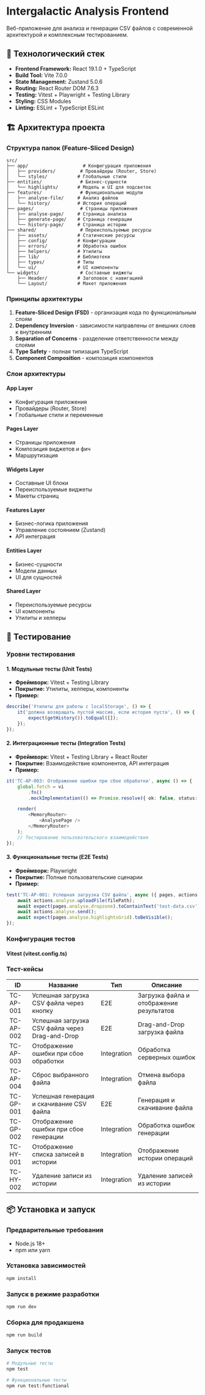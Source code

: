 # Intergalactic Analysis Frontend

Веб-приложение для анализа и генерации CSV файлов с современной архитектурой и комплексным тестированием.

## 🚀 Технологический стек

-   **Frontend Framework:** React 19.1.0 + TypeScript
-   **Build Tool:** Vite 7.0.0
-   **State Management:** Zustand 5.0.6
-   **Routing:** React Router DOM 7.6.3
-   **Testing:** Vitest + Playwright + Testing Library
-   **Styling:** CSS Modules
-   **Linting:** ESLint + TypeScript ESLint

## 🏗️ Архитектура проекта

### Структура папок (Feature-Sliced Design)

```
src/
├── app/                    # Конфигурация приложения
│   ├── providers/         # Провайдеры (Router, Store)
│   └── styles/           # Глобальные стили
├── entities/              # Бизнес-сущности
│   └── highlights/       # Модель и UI для подсветок
├── features/              # Функциональные модули
│   ├── analyse-file/     # Анализ файлов
│   └── history/          # История операций
├── pages/                 # Страницы приложения
│   ├── analyse-page/     # Страница анализа
│   ├── generate-page/    # Страница генерации
│   └── history-page/     # Страница истории
├── shared/                # Переиспользуемые ресурсы
│   ├── assets/           # Статические ресурсы
│   ├── config/           # Конфигурации
│   ├── errors/           # Обработка ошибок
│   ├── helpers/          # Утилиты
│   ├── lib/              # Библиотеки
│   ├── types/            # Типы
│   └── ui/               # UI компоненты
└── widgets/               # Составные виджеты
    ├── Header/           # Заголовок с навигацией
    └── Layout/           # Макет приложения
```

### Принципы архитектуры

1. **Feature-Sliced Design (FSD)** - организация кода по функциональным слоям
2. **Dependency Inversion** - зависимости направлены от внешних слоев к внутренним
3. **Separation of Concerns** - разделение ответственности между слоями
4. **Type Safety** - полная типизация TypeScript
5. **Component Composition** - композиция компонентов

### Слои архитектуры

#### App Layer

-   Конфигурация приложения
-   Провайдеры (Router, Store)
-   Глобальные стили и переменные

#### Pages Layer

-   Страницы приложения
-   Композиция виджетов и фич
-   Маршрутизация

#### Widgets Layer

-   Составные UI блоки
-   Переиспользуемые виджеты
-   Макеты страниц

#### Features Layer

-   Бизнес-логика приложения
-   Управление состоянием (Zustand)
-   API интеграция

#### Entities Layer

-   Бизнес-сущности
-   Модели данных
-   UI для сущностей

#### Shared Layer

-   Переиспользуемые ресурсы
-   UI компоненты
-   Утилиты и хелперы

## 🧪 Тестирование

### Уровни тестирования

#### 1. Модульные тесты (Unit Tests)

-   **Фреймворк:** Vitest + Testing Library
-   **Покрытие:** Утилиты, хелперы, компоненты
-   **Пример:**

```typescript
describe('Утилиты для работы с localStorage', () => {
	it('должна возвращать пустой массив, если история пуста', () => {
		expect(getHistory()).toEqual([]);
	});
});
```

#### 2. Интеграционные тесты (Integration Tests)

-   **Фреймворк:** Vitest + Testing Library + React Router
-   **Покрытие:** Взаимодействие компонентов, API интеграция
-   **Пример:**

```typescript
it('TC-AP-003: Отображение ошибки при сбое обработки', async () => {
	global.fetch = vi
		.fn()
		.mockImplementation(() => Promise.resolve({ ok: false, status: 400 }));

	render(
		<MemoryRouter>
			<AnalysePage />
		</MemoryRouter>
	);
	// Тестирование пользовательского взаимодействия
});
```

#### 3. Функциональные тесты (E2E Tests)

-   **Фреймворк:** Playwright
-   **Покрытие:** Полные пользовательские сценарии
-   **Пример:**

```typescript
test('TC-AP-001: Успешная загрузка CSV файла', async ({ pages, actions }) => {
	await actions.analyse.uploadFile(filePath);
	await expect(pages.analyse.dropzone).toContainText('test-data.csv');
	await actions.analyse.send();
	await expect(pages.analyse.highlightsGrid).toBeVisible();
});
```

### Конфигурация тестов

#### Vitest (vitest.config.ts)

### Тест-кейсы

| ID        | Название                                        | Тип         | Описание                                 |
| --------- | ----------------------------------------------- | ----------- | ---------------------------------------- |
| TC-AP-001 | Успешная загрузка CSV файла через кнопку        | E2E         | Загрузка файла и отображение результатов |
| TC-AP-002 | Успешная загрузка CSV файла через Drag-and-Drop | E2E         | Drag-and-Drop загрузка файла             |
| TC-AP-003 | Отображение ошибки при сбое обработки           | Integration | Обработка серверных ошибок               |
| TC-AP-004 | Сброс выбранного файла                          | Integration | Отмена выбора файла                      |
| TC-GP-001 | Успешная генерация и скачивание CSV файла       | E2E         | Генерация и скачивание файла             |
| TC-GP-002 | Отображение ошибки при сбое генерации           | Integration | Обработка ошибок генерации               |
| TC-HY-001 | Отображение списка записей в истории            | Integration | Отображение истории операций             |
| TC-HY-002 | Удаление записи из истории                      | Integration | Удаление записей из истории              |

## 📦 Установка и запуск

### Предварительные требования

-   Node.js 18+
-   npm или yarn

### Установка зависимостей

```bash
npm install
```

### Запуск в режиме разработки

```bash
npm run dev
```

### Сборка для продакшена

```bash
npm run build
```

### Запуск тестов

```bash
# Модульные тесты
npm test

# Функциональные тесты
npm run test:functional
```
